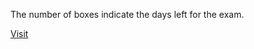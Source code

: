 The number of boxes indicate the days left for the exam.

[Visit](https://at-pyrix.github.io/JEE-counter/)
